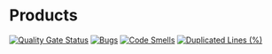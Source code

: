 # Products
[![Quality Gate Status](https://sonarcloud.io/api/project_badges/measure?project=JerryUusis_products_front&metric=alert_status)](https://sonarcloud.io/summary/new_code?id=JerryUusis_products_front)
[![Bugs](https://sonarcloud.io/api/project_badges/measure?project=JerryUusis_products_front&metric=bugs)](https://sonarcloud.io/summary/new_code?id=JerryUusis_products_front)
[![Code Smells](https://sonarcloud.io/api/project_badges/measure?project=JerryUusis_products_front&metric=code_smells)](https://sonarcloud.io/summary/new_code?id=JerryUusis_products_front)
[![Duplicated Lines (%)](https://sonarcloud.io/api/project_badges/measure?project=JerryUusis_products_front&metric=duplicated_lines_density)](https://sonarcloud.io/summary/new_code?id=JerryUusis_products_front)

